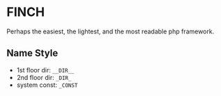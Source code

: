 # FINCH

Perhaps the easiest, the lightest, and the most readable php framework.

## Name Style

- 1st floor dir: `__DIR__`
- 2nd floor dir: `_DIR_`
- system const: `_CONST`
